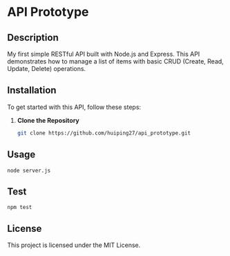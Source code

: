 # API Prototype


## Description

My first simple RESTful API built with Node.js and Express.  This API demonstrates how to manage a list of items with basic CRUD (Create, Read, Update, Delete) operations.

## Installation

To get started with this API, follow these steps:

1. **Clone the Repository**

   ```sh
   git clone https://github.com/huiping27/api_prototype.git
   
## Usage
```
node server.js
```
## Test

```
npm test
```

## License

This project is licensed under the MIT License.

